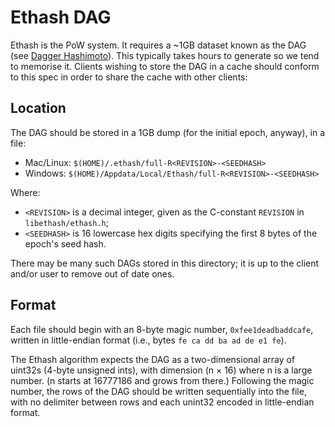 # Ethash DAG

Ethash is the PoW system. It requires a ~1GB dataset known as the DAG (see [Dagger Hashimoto](/concepts/dagger-hashimoto.md)). This typically takes hours to generate so we tend to memorise it. Clients wishing to store the DAG in a cache should conform to this spec in order to share the cache with other clients:

## Location

The DAG should be stored in a 1GB dump (for the initial epoch, anyway), in a file:

-   Mac/Linux: `$(HOME)/.ethash/full-R<REVISION>-<SEEDHASH>`
-   Windows: `$(HOME)/Appdata/Local/Ethash/full-R<REVISION>-<SEEDHASH>`

Where:

-   `<REVISION>` is a decimal integer, given as the C-constant `REVISION` in `libethash/ethash.h`;
-   `<SEEDHASH>` is 16 lowercase hex digits specifying the first 8 bytes of the epoch's seed hash.

There may be many such DAGs stored in this directory; it is up to the client and/or user to remove out of date ones.

## Format

Each file should begin with an 8-byte magic number, `0xfee1deadbaddcafe`, written in little-endian format (i.e., bytes `fe ca dd ba ad de e1 fe`).

The Ethash algorithm expects the DAG as a two-dimensional array of uint32s (4-byte unsigned ints), with dimension (n × 16) where n is a large number. (n starts at 16777186 and grows from there.) Following the magic number, the rows of the DAG should be written sequentially into the file, with no delimiter between rows and each unint32 encoded in little-endian format.
